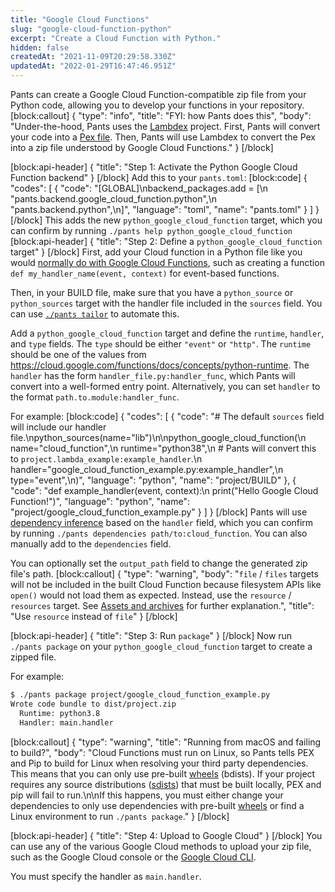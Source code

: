 ```yaml
---
title: "Google Cloud Functions"
slug: "google-cloud-function-python"
excerpt: "Create a Cloud Function with Python."
hidden: false
createdAt: "2021-11-09T20:29:58.330Z"
updatedAt: "2022-01-29T16:47:46.951Z"
---
```

Pants can create a Google Cloud Function-compatible zip file from your Python code, allowing you to develop your functions in your repository.
[block:callout]
{
  "type": "info",
  "title": "FYI: how Pants does this",
  "body": "Under-the-hood, Pants uses the [Lambdex](https://github.com/pantsbuild/lambdex) project. First, Pants will convert your code into a [Pex file](doc:pex-files). Then, Pants will use Lambdex to convert the Pex into a zip file understood by Google Cloud Functions."
}
[/block]

[block:api-header]
{
  "title": "Step 1: Activate the Python Google Cloud Function backend"
}
[/block]
Add this to your `pants.toml`:
[block:code]
{
  "codes": [
    {
      "code": "[GLOBAL]\nbackend_packages.add = [\n  \"pants.backend.google_cloud_function.python\",\n  \"pants.backend.python\",\n]",
      "language": "toml",
      "name": "pants.toml"
    }
  ]
}
[/block]
This adds the new `python_google_cloud_function` target, which you can confirm by running `./pants help python_google_cloud_function `
[block:api-header]
{
  "title": "Step 2: Define a `python_google_cloud_function ` target"
}
[/block]
First, add your Cloud function in a Python file like you would [normally do with Google Cloud Functions](https://cloud.google.com/functions/docs/first-python), such as creating a function `def my_handler_name(event, context)` for event-based functions.

Then, in your BUILD file, make sure that you have a `python_source` or `python_sources` target with the handler file included in the `sources` field. You can use [`./pants tailor`](doc:create-initial-build-files) to automate this.

Add a `python_google_cloud_function` target and define the `runtime`, `handler`, and `type` fields. The `type` should be either `"event"` or `"http"`. The `runtime` should be one of the values from https://cloud.google.com/functions/docs/concepts/python-runtime. The `handler` has the form `handler_file.py:handler_func`, which Pants will convert into a well-formed entry point. Alternatively, you can set `handler` to the format `path.to.module:handler_func`.

For example:
[block:code]
{
  "codes": [
    {
      "code": "# The default `sources` field will include our handler file.\npython_sources(name=\"lib\")\n\npython_google_cloud_function(\n    name=\"cloud_function\",\n    runtime=\"python38\",\n    # Pants will convert this to `project.lambda_example:example_handler`.\n    handler=\"google_cloud_function_example.py:example_handler\",\n    type=\"event\",\n)",
      "language": "python",
      "name": "project/BUILD"
    },
    {
      "code": "def example_handler(event, context):\n    print(\"Hello Google Cloud Function!\")",
      "language": "python",
      "name": "project/google_cloud_function_example.py"
    }
  ]
}
[/block]
Pants will use [dependency inference](doc:targets) based on the `handler` field, which you can confirm by running `./pants dependencies path/to:cloud_function`. You can also manually add to the `dependencies` field.

You can optionally set the `output_path` field to change the generated zip file's path.
[block:callout]
{
  "type": "warning",
  "body": "`file` / `files` targets will not be included in the built Cloud Function because filesystem APIs like `open()` would not load them as expected. Instead, use the `resource` / `resources` target. See [Assets and archives](doc:assets) for further explanation.",
  "title": "Use `resource` instead of `file`"
}
[/block]

[block:api-header]
{
  "title": "Step 3: Run `package`"
}
[/block]
Now run `./pants package` on your `python_google_cloud_function` target to create a zipped file. 

For example:

```bash
$ ./pants package project/google_cloud_function_example.py
Wrote code bundle to dist/project.zip
  Runtime: python3.8
  Handler: main.handler
```
[block:callout]
{
  "type": "warning",
  "title": "Running from macOS and failing to build?",
  "body": "Cloud Functions must run on Linux, so Pants tells PEX and Pip to build for Linux when resolving your third party dependencies. This means that you can only use pre-built [wheels](https://packaging.python.org/glossary/#term-wheel) (bdists). If your project requires any source distributions ([sdists](https://packaging.python.org/glossary/#term-source-distribution-or-sdist)) that must be built locally, PEX and pip will fail to run.\n\nIf this happens, you must either change your dependencies to only use dependencies with pre-built [wheels](https://pythonwheels.com) or find a Linux environment to run `./pants package`."
}
[/block]

[block:api-header]
{
  "title": "Step 4: Upload to Google Cloud"
}
[/block]
You can use any of the various Google Cloud methods to upload your zip file, such as the Google Cloud console or the [Google Cloud CLI](https://cloud.google.com/functions/docs/deploying/filesystem#deploy_using_the_gcloud_tool).

You must specify the handler as `main.handler`.